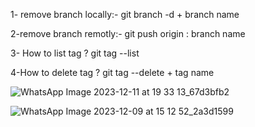 1- remove branch locally:-
git branch -d + branch name

2-remove branch remotly:-
git push origin : branch name

3- How to list tag ?
git tag --list

4-How to delete tag ?
git tag --delete + tag name


![WhatsApp Image 2023-12-11 at 19 33 13_67d3bfb2](https://github.com/user-attachments/assets/9ed3c543-874c-42d0-9df2-2ac5f03d2cb7)


![WhatsApp Image 2023-12-09 at 15 12 52_2a3d1599](https://github.com/user-attachments/assets/54c341d6-0873-4a49-87df-42674fb5b662)


